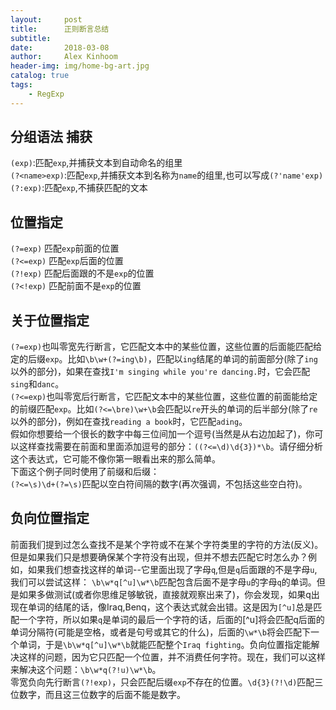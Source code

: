 ```yaml
---
layout:     post
title:      正则断言总结
subtitle:   
date:       2018-03-08
author:     Alex Kinhoom
header-img: img/home-bg-art.jpg
catalog: true
tags:
    - RegExp
---
```

## 分组语法 捕获
`(exp)`:匹配`exp`,并捕获文本到自动命名的组里<br>
`(?<name>exp)`:匹配`exp`,并捕获文本到名称为`name`的组里,也可以写成`(?'name'exp)`<br>
`(?:exp)`:匹配`exp`,不捕获匹配的文本<br>

## 位置指定
`(?=exp)`  匹配`exp`前面的位置<br>
`(?<=exp)` 匹配`exp`后面的位置<br>
`(?!exp)`  匹配后面跟的不是`exp`的位置<br>
`(?<!exp)` 匹配前面不是`exp`的位置<br>


## 关于位置指定
`(?=exp)`也叫零宽先行断言，它匹配文本中的某些位置，这些位置的后面能匹配给定的后缀`exp`。比如`\b\w+(?=ing\b)`，匹配以`ing`结尾的单词的前面部分(除了`ing`以外的部分)，如果在查找`I'm singing while you're dancing.`时，它会匹配`sing`和`danc`。<br>
`(?<=exp)`也叫零宽后行断言，它匹配文本中的某些位置，这些位置的前面能给定的前缀匹配`exp`。比如`(?<=\bre)\w+\b`会匹配以`re`开头的单词的后半部分(除了`re`以外的部分)，例如在查找`reading a book`时，它匹配`ading`。<br>
假如你想要给一个很长的数字中每三位间加一个逗号(当然是从右边加起了)，你可以这样查找需要在前面和里面添加逗号的部分：`((?<=\d)\d{3})*\b`。请仔细分析这个表达式，它可能不像你第一眼看出来的那么简单。<br>
下面这个例子同时使用了前缀和后缀：<br>
`(?<=\s)\d+(?=\s)`匹配以空白符间隔的数字(再次强调，不包括这些空白符)。

## 负向位置指定
前面我们提到过怎么查找不是某个字符或不在某个字符类里的字符的方法(反义)。但是如果我们只是想要确保某个字符没有出现，但并不想去匹配它时怎么办？例如，如果我们想查找这样的单词--它里面出现了字母`q`,但是`q`后面跟的不是字母`u`,我们可以尝试这样：
`\b\w*q[^u]\w*\b`匹配包含后面不是字母`u`的字母`q`的单词。但是如果多做测试(或者你思维足够敏锐，直接就观察出来了)，你会发现，如果q出现在单词的结尾的话，像Iraq,Benq，这个表达式就会出错。这是因为`[^u]`总是匹配一个字符，所以如果`q`是单词的最后一个字符的话，后面的[^u]将会匹配q后面的单词分隔符(可能是空格，或者是句号或其它的什么)，后面的`\w*\b`将会匹配下一个单词，于是`\b\w*q[^u]\w*\b`就能匹配整个`Iraq fighting`。负向位置指定能解决这样的问题，因为它只匹配一个位置，并不消费任何字符。现在，我们可以这样来解决这个问题：`\b\w*q(?!u)\w*\b`。<br>
零宽负向先行断言`(?!exp)`，只会匹配后缀`exp`不存在的位置。`\d{3}(?!\d)`匹配三位数字，而且这三位数字的后面不能是数字。